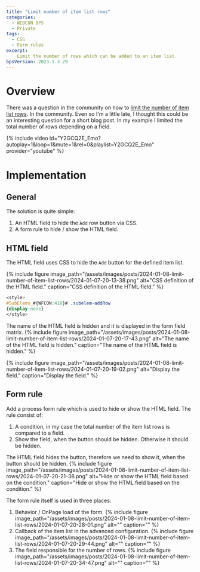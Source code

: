```yaml
---
title: "Limit number of item list rows"
categories:
  - WEBCON BPS   
  - Private  
tags:    
  - CSS
  - Form rules
excerpt:
    Limit the number of rows which can be added to an item list.
bpsVersion: 2023.1.3.29
---
```


# Overview  
There was a question in the community on how to [limit the number of item list rows](https://community.webcon.com/forum/thread/4146). In the community. Even so I'm a little late, I thought this could be an interesting question for a short blog post. In my example I limited the total number of rows depending on a field. 


{% include video id="Y2GCQ2E_Emo?autoplay=1&loop=1&mute=1&rel=0&playlist=Y2GCQ2E_Emo" provider="youtube" %}



# Implementation
## General
The solution is quite simple:
1. An HTML field to hide the `Add` row button via CSS.
2. A form rule to hide / show the HTML field. 

## HTML field
The HTML field uses CSS to hide the `Add` button for the defined item list. 

{% include figure image_path="/assets/images/posts/2024-01-08-limit-number-of-item-list-rows/2024-01-07-20-13-38.png" alt="CSS definition of the HTML field." caption="CSS definition of the HTML field." %}

```css
<style> 
#SubElems_#{WFCON:418}# .subelem-addRow 
{display:none}
</style>
```

The name of the HTML field is hidden and it is displayed in the form field matrix.
{% include figure image_path="/assets/images/posts/2024-01-08-limit-number-of-item-list-rows/2024-01-07-20-17-43.png" alt="The name of the HTML field is hidden." caption="The name of the HTML field is hidden." %}

{% include figure image_path="/assets/images/posts/2024-01-08-limit-number-of-item-list-rows/2024-01-07-20-19-02.png" alt="Display the field." caption="Display the field." %}

## Form rule
Add a process form rule which is used to hide or show the HTML field. The rule consist of:
1. A condition, in my case the total number of the item list rows is compared to a field.
2. Show the field, when the button should be hidden. Otherwise it should be hidden. 

The HTML field hides the button, therefore we need to show it, when the button should be hidden.
{% include figure image_path="/assets/images/posts/2024-01-08-limit-number-of-item-list-rows/2024-01-07-20-21-38.png" alt="Hide or show the HTML field based on the condition." caption="Hide or show the HTML field based on the condition." %}

The form rule itself is used in three places:
1. Behavior / OnPage load of the form. 
   {% include figure image_path="/assets/images/posts/2024-01-08-limit-number-of-item-list-rows/2024-01-07-20-28-01.png" alt="" caption="" %}
2. Callback of the item list in the advanced configuration.
   {% include figure image_path="/assets/images/posts/2024-01-08-limit-number-of-item-list-rows/2024-01-07-20-29-44.png" alt="" caption="" %}
3. The field responsible for the number of rows. 
   {% include figure image_path="/assets/images/posts/2024-01-08-limit-number-of-item-list-rows/2024-01-07-20-34-47.png" alt="" caption="" %}
